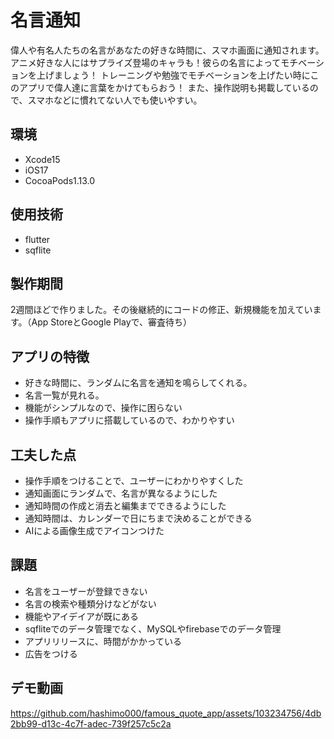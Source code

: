 # 名言通知

偉人や有名人たちの名言があなたの好きな時間に、スマホ画面に通知されます。アニメ好きな人にはサプライズ登場のキャラも！彼らの名言によってモチベーションを上げましょう！
トレーニングや勉強でモチベーションを上げたい時にこのアプリで偉人達に言葉をかけてもらおう！
また、操作説明も掲載しているので、スマホなどに慣れてない人でも使いやすい。

## 環境
- Xcode15
- iOS17
- CocoaPods1.13.0



## 使用技術
- flutter
- sqflite


## 製作期間
2週間ほどで作りました。その後継続的にコードの修正、新規機能を加えています。（App StoreとGoogle Playで、審査待ち）

## アプリの特徴
- 好きな時間に、ランダムに名言を通知を鳴らしてくれる。
- 名言一覧が見れる。
- 機能がシンプルなので、操作に困らない
- 操作手順もアプリに搭載しているので、わかりやすい

## 工夫した点
- 操作手順をつけることで、ユーザーにわかりやすくした
- 通知画面にランダムで、名言が異なるようにした
- 通知時間の作成と消去と編集までできるようにした
- 通知時間は、カレンダーで日にちまで決めることができる
- AIによる画像生成でアイコンつけた
 ## 課題
- 名言をユーザーが登録できない
- 名言の検索や種類分けなどがない
- 機能やアイデイアが既にある
- sqfliteでのデータ管理でなく、MySQLやfirebaseでのデータ管理
- アプリリリースに、時間がかかっている
- 広告をつける


## デモ動画
 
https://github.com/hashimo000/famous_quote_app/assets/103234756/4db2bb99-d13c-4c7f-adec-739f257c5c2a
